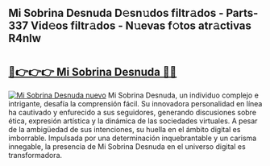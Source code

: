 ## Mi Sobrina Desnuda D𝚎sn𝚞dos filtr𝚊dos - Parts-337 Vid𝚎os filtr𝚊dos - N𝚞evas f𝚘tos atr𝚊ctivas R4nlw

# <h2><a href="http://mbbvx4l.tromn.icu/?c=Mi+Sobrina+Desnuda">🔗👉👉👉 Mi Sobrina Desnuda 🔗🔗</a></h2>

[![Mi Sobrina Desnuda nuevo](https://i.imgur.com/pEAQMta.gif)](http://mbbvx4l.tromn.icu/?c=Mi+Sobrina+Desnuda)
Mi Sobrina Desnuda, un individuo complejo e intrigante, desafía la comprensión fácil. Su innovadora personalidad en línea ha cautivado y enfurecido a sus seguidores, generando discusiones sobre ética, expresión artística y la dinámica de las sociedades virtuales. A pesar de la ambigüedad de sus intenciones, su huella en el ámbito digital es imborrable. Impulsada por una determinación inquebrantable y un carisma innegable, la presencia de Mi Sobrina Desnuda en el universo digital es transformadora.
